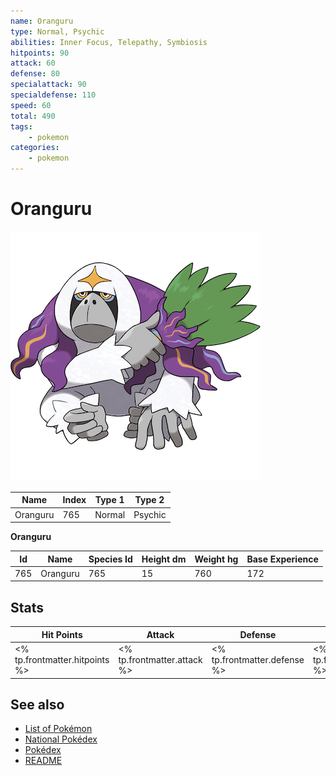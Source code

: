 ```yaml
---
name: Oranguru
type: Normal, Psychic
abilities: Inner Focus, Telepathy, Symbiosis
hitpoints: 90
attack: 60
defense: 80
specialattack: 90
specialdefense: 110
speed: 60
total: 490
tags:
    - pokemon
categories:
    - pokemon
---
```


# Oranguru


![Oranguru](images/765.png)

| **Name** | **Index** | **Type 1** | **Type 2** |
|----|----|----|----|
| Oranguru | 765 | Normal | Psychic  |

**Oranguru** 




| **Id** | **Name** | **Species Id** | **Height dm** | **Weight hg** | **Base Experience** |
|--------|----------|----------------|------------|------------|---------------------|
| 765 | Oranguru | 765 | 15 | 760 | 172 |



## Stats

| **Hit Points** | **Attack** | **Defense** | **Special Attack** | **Special Defense** | **Speed** | **Total** |
|----------------|------------|-------------|--------------------|---------------------|-----------|-----------|
| <% tp.frontmatter.hitpoints %> | <% tp.frontmatter.attack %> | <% tp.frontmatter.defense %> | <% tp.frontmatter.specialattack %> | <% tp.frontmatter.specialdefense %> | <% tp.frontmatter.speed %> | <% tp.frontmatter.total %> |

## See also

- [List of Pokémon](../pokemon.md)
- [National Pokédex](../national_pokedex.md)
- [Pokédex](../pokedex.md)
- [README](../README.md)
